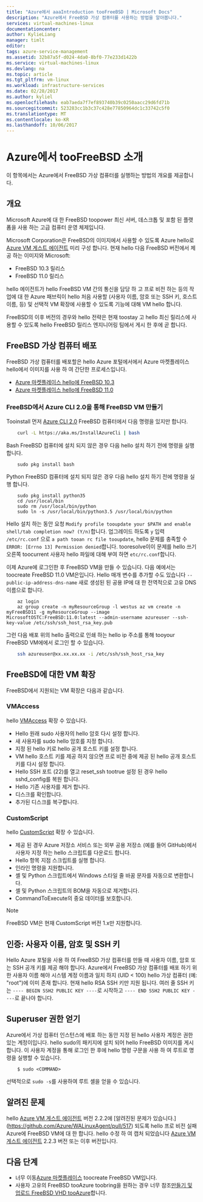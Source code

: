 ```yaml
---
title: "Azure에서 aaaIntroduction tooFreeBSD | Microsoft Docs"
description: "Azure에서 FreeBSD 가상 컴퓨터를 사용하는 방법을 알아봅니다."
services: virtual-machines-linux
documentationcenter: 
author: KylieLiang
manager: timlt
editor: 
tags: azure-service-management
ms.assetid: 32b87a5f-d024-4da0-8bf0-77e233d1422b
ms.service: virtual-machines-linux
ms.devlang: na
ms.topic: article
ms.tgt_pltfrm: vm-linux
ms.workload: infrastructure-services
ms.date: 02/28/2017
ms.author: kyliel
ms.openlocfilehash: eab7aeda7f7ef893740b39c0250aacc29d6fd71b
ms.sourcegitcommit: 523283cc1b3c37c428e77850964dc1c33742c5f0
ms.translationtype: MT
ms.contentlocale: ko-KR
ms.lasthandoff: 10/06/2017
---
```

# <a name="introduction-toofreebsd-on-azure"></a>Azure에서 tooFreeBSD 소개
이 항목에서는 Azure에서 FreeBSD 가상 컴퓨터를 실행하는 방법의 개요를 제공합니다.

## <a name="overview"></a>개요
Microsoft Azure에 대 한 FreeBSD toopower 최신 서버, 데스크톱 및 포함 된 플랫폼을 사용 하는 고급 컴퓨터 운영 체제입니다.

Microsoft Corporation은 FreeBSD의 이미지에서 사용할 수 있도록 Azure hello로 [Azure VM 게스트 에이전트](https://github.com/Azure/WALinuxAgent/) 미리 구성 합니다. 현재 hello 다음 FreeBSD 버전에서 제공 하는 이미지와 Microsoft:

- FreeBSD 10.3 릴리스
- FreeBSD 11.0 릴리스

hello 에이전트가 hello FreeBSD VM 간의 통신을 담당 하 고 프로 비전 하는 등의 작업에 대 한 Azure 패브릭이 hello 처음 사용할 (사용자 이름, 암호 또는 SSH 키, 호스트 이름, 등) 및 선택적 VM 확장에 사용할 수 있도록 기능에 대해 VM hello 합니다.

FreeBSD의 이후 버전의 경우와 hello 전략은 현재 toostay 고 hello 최신 릴리스에 사용할 수 있도록 hello FreeBSD 릴리스 엔지니어링 팀에서 게시 한 후에 곧 합니다.

## <a name="deploying-a-freebsd-virtual-machine"></a>FreeBSD 가상 컴퓨터 배포
FreeBSD 가상 컴퓨터를 배포할은 hello Azure 포털에서에서 Azure 마켓플레이스 hello에서 이미지를 사용 하 여 간단한 프로세스입니다.

- [Azure 마켓플레이스 hello에 FreeBSD 10.3](https://azure.microsoft.com/marketplace/partners/microsoft/freebsd103/)
- [Azure 마켓플레이스 hello에 FreeBSD 11.0](https://azure.microsoft.com/marketplace/partners/microsoft/freebsd110/)

### <a name="create-a-freebsd-vm-through-azure-cli-20-on-freebsd"></a>FreeBSD에서 Azure CLI 2.0을 통해 FreeBSD VM 만들기
Tooinstall 먼저 [Azure CLI 2.0](https://docs.microsoft.com/cli/azure/get-started-with-azure-cli) FreeBSD 컴퓨터에서 다음 명령을 있지만 합니다.

```bash 
    curl -L https://aka.ms/InstallAzureCli | bash
```

Bash FreeBSD 컴퓨터에 설치 되지 않은 경우 다음 hello 설치 하기 전에 명령을 실행 합니다. 

```
    sudo pkg install bash
```

Python FreeBSD 컴퓨터에 설치 되지 않은 경우 다음 hello 설치 하기 전에 명령을 실행 합니다. 

```
    sudo pkg install python35
    cd /usr/local/bin 
    sudo rm /usr/local/bin/python 
    sudo ln -s /usr/local/bin/python3.5 /usr/local/bin/python
```

Hello 설치 하는 동안 요청 `Modify profile tooupdate your $PATH and enable shell/tab completion now? (Y/n)`합니다. 업그레이드 하도록 `y` 입력 `/etc/rc.conf` 으로 `a path tooan rc file tooupdate`, hello 문제를 충족할 수 `ERROR: [Errno 13] Permission denied`합니다. tooresolve이이 문제를 hello 쓰기 오른쪽 toocurrent 사용자 hello 파일에 대해 부여 하면 `etc/rc.conf`합니다.

이제 Azure에 로그인한 후 FreeBSD VM을 만들 수 있습니다. 다음 예에서는 toocreate FreeBSD 11.0 VM은입니다. Hello 매개 변수를 추가할 수도 있습니다 `--public-ip-address-dns-name` 새로 생성된 된 공용 IP에 대 한 전역적으로 고유 DNS 이름으로 합니다. 

```azurecli
    az login 
    az group create -n myResourceGroup -l westus az vm create -n myFreeBSD11 -g myResourceGroup --image MicrosoftOSTC:FreeBSD:11.0:latest --admin-username azureuser --ssh-key-value /etc/ssh/ssh_host_rsa_key.pub 
```

그런 다음 배포 위의 hello 출력으로 인쇄 하는 hello ip 주소를 통해 tooyour FreeBSD VM에에서 로그인 할 수 있습니다. 

```bash
    ssh azureuser@xx.xx.xx.xx -i /etc/ssh/ssh_host_rsa_key
```   

## <a name="vm-extensions-for-freebsd"></a>FreeBSD에 대한 VM 확장
FreeBSD에서 지원되는 VM 확장은 다음과 같습니다.

### <a name="vmaccess"></a>VMAccess
hello [VMAccess](https://github.com/Azure/azure-linux-extensions/tree/master/VMAccess) 확장 수 있습니다.

* Hello 원래 sudo 사용자의 hello 암호 다시 설정 합니다.
* 새 사용자를 sudo hello 암호를 지정 합니다.
* 지정 된 hello 키로 hello 공개 호스트 키를 설정 합니다.
* VM hello 호스트 키를 제공 하지 않으면 프로 비전 중에 제공 된 hello 공개 호스트 키를 다시 설정 합니다.
* Hello SSH 포트 (22)를 열고 reset_ssh tootrue 설정 된 경우 hello sshd_config를 복원 합니다.
* Hello 기존 사용자를 제거 합니다.
* 디스크를 확인합니다.
* 추가된 디스크를 복구합니다.

### <a name="customscript"></a>CustomScript
hello [CustomScript](https://github.com/Azure/azure-linux-extensions/tree/master/CustomScript) 확장 수 있습니다.

* 제공 된 경우 Azure 저장소 서비스 또는 외부 공용 저장소 (예를 들어 GitHub)에서 사용자 지정 하는 hello 스크립트를 다운로드 합니다.
* Hello 항목 지점 스크립트를 실행 합니다.
* 인라인 명령을 지원합니다.
* 셸 및 Python 스크립트에서 Windows 스타일 줄 바꿈 문자를 자동으로 변환합니다.
* 셸 및 Python 스크립트의 BOM을 자동으로 제거합니다.
* CommandToExecute의 중요 데이터를 보호합니다.

> [!NOTE]
> FreeBSD VM은 현재 CustomScript 버전 1.x만 지원합니다.  

## <a name="authentication-user-names-passwords-and-ssh-keys"></a>인증: 사용자 이름, 암호 및 SSH 키
Hello Azure 포털을 사용 하 여 FreeBSD 가상 컴퓨터를 만들 때 사용자 이름, 암호 또는 SSH 공개 키를 제공 해야 합니다.
Azure에서 FreeBSD 가상 컴퓨터를 배포 하기 위한 사용자 이름 해야 시스템 계정 이름과 일치 하지 (UID < 100) hello 가상 컴퓨터 (예: "root")에 이미 존재 합니다.
현재 hello RSA SSH 키만 지원 됩니다. 여러 줄 SSH 키는 `---- BEGIN SSH2 PUBLIC KEY ----`로 시작하고 `---- END SSH2 PUBLIC KEY ----`로 끝나야 합니다.

## <a name="obtaining-superuser-privileges"></a>Superuser 권한 얻기
Azure에서 가상 컴퓨터 인스턴스에 배포 하는 동안 지정 된 hello 사용자 계정은 권한 있는 계정이입니다. hello sudo의 패키지에 설치 되어 hello FreeBSD 이미지를 게시 합니다.
이 사용자 계정을 통해 로그인 한 후에 hello 명령 구문을 사용 하 여 루트로 명령을 실행할 수 있습니다.

```
    $ sudo <COMMAND>
```

선택적으로 `sudo -s`를 사용하여 루트 셸을 얻을 수 있습니다.

## <a name="known-issues"></a>알려진 문제
hello [Azure VM 게스트 에이전트](https://github.com/Azure/WALinuxAgent/) 버전 2.2.2에 [알려진된 문제가 있습니다.] (https://github.com/Azure/WALinuxAgent/pull/517) 되도록 hello 프로 비전 실패 Azure에 FreeBSD VM에 대 한 합니다. hello 수정 하 여 캡처 되었습니다 [Azure VM 게스트 에이전트](https://github.com/Azure/WALinuxAgent/) 2.2.3 버전 또는 이후 버전입니다. 

## <a name="next-steps"></a>다음 단계
* 너무 이동[Azure 마켓플레이스](https://azure.microsoft.com/marketplace/partners/microsoft/freebsd110/) toocreate FreeBSD VM입니다.
* 사용자 고유의 FreeBSD tooAzure toobring을 원하는 경우 너무 참조[만들기 및 업로드 FreeBSD VHD tooAzure](linux/classic/freebsd-create-upload-vhd.md)합니다.
